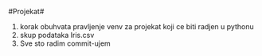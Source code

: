 #Projekat#
1. korak obuhvata pravljenje venv za projekat koji ce biti radjen u pythonu
2. skup podataka Iris.csv
3. Sve sto radim commit-ujem
